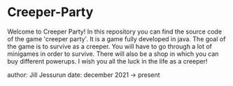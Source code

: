 # Creeper-Party

Welcome to Creeper Party! In this repository you can find the source code of the game 'creeper party'. It is a game fully developed in java. The goal of the game is to survive as a creeper. You will have to go through a lot of minigames in order to survive. There will also be a shop in which you can buy different powerups. I wish you all the luck in the life as a creeper!

author: Jill Jessurun
date: december 2021 -> present
